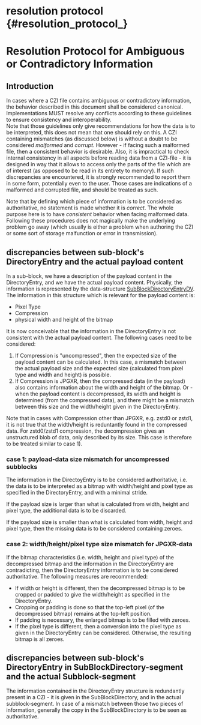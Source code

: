 resolution protocol                 {#resolution_protocol_}
===================

# Resolution Protocol for Ambiguous or Contradictory Information

## Introduction

In cases where a CZI file contains ambiguous or contradictory information, the behavior
described in this document shall be considered canonical. Implementations MUST resolve
any conflicts according to these guidelines to ensure consistency and interoperability.  
Note that those guidelines only give recommendations for how the data is to be interpreted, this does not mean that
one should rely on this. 
A CZI containing mismatches (as discussed below) is without a doubt to be considered *malformed* and *corrupt*. However - if facing such
a malformed file, then a consistent behavior is desirable. Also, it is impractical to check internal consistency in all aspects before
reading data from a CZI-file - it is designed in way that it allows to access only the parts of the file which are of interest (as opposed
to be read in its entirety to memory). If such discrepancies are encountered, it is strongly recommended to report them in some form,
potentially even to the user. Those cases are indications of a malformed and corrupted file, and should be treated as such.

Note that by defining which piece of information is to be considered as authoritative, no statement is made whether it is _correct_. The whole
purpose here is to have _consistent_ behavior when facing malformed data. Following these procedures does not magically make the underlying problem
go away (which usually is either a problem when authoring the CZI or some sort of storage malfunction or error in transmission).

## discrepancies between sub-block's DirectoryEntry and the actual payload content

In a sub-block, we have a description of the payload content in the DirectoryEntry, and we have the actual payload content.
Physically, the information is represented by the data-structure [SubBlockDirectoryEntryDV](https://github.com/ZEISS/libczi/blob/11015ae9aa97abbf9d78293a27115393077f9146/Src/libCZI/CziStructs.h#L175).
The information in this structure which is relevant for the payload content is:
* Pixel Type
* Compression
* physical width and height of the bitmap

It is now conceivable that the information in the DirectoryEntry is not consistent with the actual payload content. The following cases need to be considered:

1) If Compression is "uncompressed", then the expected size of the payload content can be calculated. In this case, a mismatch between the actual payload size and the expected size (calculated from pixel type and width and height) is possible.
2) If Compression is JPGXR, then the compressed data (in the payload) also contains information about the width and height of the bitmap. Or - when the payload content is decompressed, its width and height is determined (from the compressed data), and there might be a mismatch between this size and the width/height given in the DirectoryEntry.

Note that in cases with Compression other than JPGXR, e.g. zstd0 or zstd1, it is not true that the width/height is reduntantly found in the compressed data. For zstd0/zstd1 compression, the decompression gives an unstructured blob of data, only described by its size. This case is therefore to be treated similar to case 1).

### case 1: payload-data size mismatch for uncompressed subblocks

The information in the DirectoyEntry is to be considered authoritative, i.e. the data is to be interpreted as a bitmap with width/height and pixel type as specified in the DirectoryEntry, and with a minimal stride.  

If the payload size is larger than what is calculated from width, height and pixel type, the additional data is to be discarded.   

If the payload size is smaller than what is calculated from width, height and pixel type, then the missing data is to be considered containing zeroes.


### case 2: width/height/pixel type size mismatch for JPGXR-data

If the bitmap characteristics (i.e. width, height and pixel type) of the decompressed bitmap and the information in the DirectoryEntry are contradicting, then the DirectoryEntry information is to be considered authoritative. The following measures are recommended:

* If width or height is different, then the decompressed bitmap is to be cropped or padded to give the width/height as specified in the DirectoryEntry.
* Cropping or padding is done so that the top-left pixel (of the decompressed bitmap) remains at the top-left position.
* If padding is necessary, the enlarged bitmap is to be filled with zeroes.
* If the pixel type is different, then a conversion into the pixel type as given in the DirectoryEntry can be considered. Otherwise, the resulting bitmap is all zeroes.


## discrepancies between sub-block's DirectoryEntry in SubBlockDirectory-segment and the actual Subblock-segment

The information contained in the DirectoryEntry structure is redundantly present in a CZI - it is given in the SubBlockDirectory, and in the actual subblock-segment.
In case of a mismatch between those two pieces of information, generally the copy in the SubBlockDirectory is to be seen as authoritative.   

